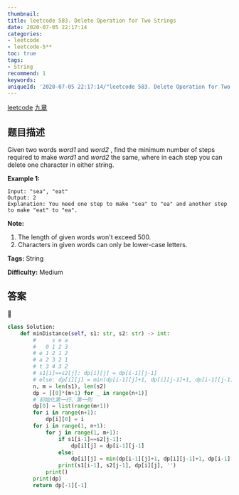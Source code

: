 ```yaml
---
thumbnail:
title: leetcode 583. Delete Operation for Two Strings
date: 2020-07-05 22:17:14
categories:
- leetcode
- leetcode-5**
toc: true
tags:
- String
recommend: 1
keywords:
uniqueId: '2020-07-05 22:17:14/"leetcode 583. Delete Operation for Two Strings".html'
---
```


<a href="https://leetcode.com/problems/delete-operation-for-two-strings/">leetcode</a>
<a href="https://www.jiuzhang.com/solution/delete-operation-for-two-strings/">九章</a>
## 题目描述
Given two words _word1_ and _word2_ , find the minimum number of steps
required to make _word1_ and _word2_ the same, where in each step you can
delete one character in either string.

**Example 1:**  
        
    Input: "sea", "eat"
    Output: 2
    Explanation: You need one step to make "sea" to "ea" and another step to make "eat" to "ea".


**Note:**  

  1. The length of given words won't exceed 500.
  2. Characters in given words can only be lower-case letters.


**Tags:** String

**Difficulty:** Medium

## 答案
<!--more-->
```python
class Solution:
    def minDistance(self, s1: str, s2: str) -> int:
        #     s e a
        #   0 1 2 3
        # e 1 2 1 2
        # a 2 3 2 1
        # t 3 4 3 2
        # s1[i]==s2[j]: dp[i][j] = dp[i-1][j-1]
        # else: dp[i][j] = min(dp[i-1][j]+1, dp[i][j-1]+1, dp[i-1][j-1]+2)
        n, m = len(s1), len(s2)
        dp = [[0]*(m+1) for _ in range(n+1)]
        # 初始化第一行、第一列
        dp[0] = list(range(m+1))
        for i in range(n+1):
            dp[i][0] = i
        for i in range(1, n+1):
            for j in range(1, m+1):
                if s1[i-1]==s2[j-1]:
                    dp[i][j] = dp[i-1][j-1]
                else:
                    dp[i][j] = min(dp[i-1][j]+1, dp[i][j-1]+1, dp[i-1][j-1]+2)
                print(s1[i-1], s2[j-1], dp[i][j], '')
            print()
        print(dp)
        return dp[-1][-1]
```
